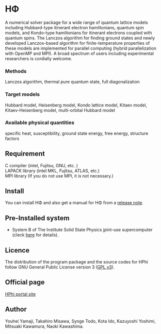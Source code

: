 HΦ
====

A numerical solver package for a wide range of quantum lattice models including Hubbard-type itinerant electron hamiltonians, quantum spin models, and Kondo-type hamiltonians for itinerant electrons coupled with quantum spins. The Lanczos algorithm for finding ground states and newly developed Lanczos-based algorithm for finite-temperature properties of these models are implemented for parallel computing (hybrid parallelization with OpenMP and MPI). A broad spectrum of users including experimental researchers is cordially welcome.

### Methods
Lanczos algorithm, thermal pure quantum state, full diagonalization  

### Target models
Hubbard model, Heisenberg model, Kondo lattice model, Kitaev model, Kitaev-Heisenberg model, multi-orbital Hubbard model

### Available physical quantities
specific heat, susceptibility, ground state energy, free energy, structure factors


## Requirement
C compiler (intel, Fujitsu, GNU, etc. )  
LAPACK library (intel MKL, Fujitsu, ATLAS, etc.)  
MPI library (If you do not use MPI, it is not necessary.)

## Install

You can install HΦ and also get a manual for HΦ from a [release note](https://github.com/issp-center-dev/HPhi/releases).

## Pre-Installed system
- System B of The Institute Solid State Physics jpint-use supercomputer (cleck [here](http://www.issp.u-tokyo.ac.jp/supercom/visitor/x92nxz/hphi) for details).

## Licence

The distribution of the program package and the source codes for HPhi follow GNU General Public License version 3 ([GPL v3](http://www.gnu.org/licenses/gpl-3.0.en.html)). 

## Official page
[HPhi portal site](http://issp-center-dev.github.io/HPhi/index_en.html)

## Author
Youhei Yamaji, Takahiro Misawa, Synge Todo, Kota Ido, Kazuyoshi Yoshimi, Mitsuaki Kawamura, Naoki Kawashima.
